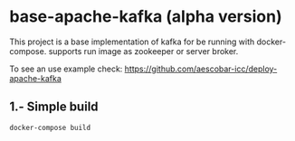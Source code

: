 # base-apache-kafka (alpha version)

This project is a base implementation of kafka for be running with docker-compose.
supports run image as zookeeper or server broker.

To see an use example check: https://github.com/aescobar-icc/deploy-apache-kafka

## 1.- Simple build 

    docker-compose build